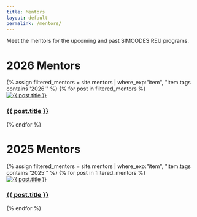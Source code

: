 ```yaml
---
title: Mentors
layout: default
permalink: /mentors/
---
```

<link rel="stylesheet" href="{{ site.assets.css }}">

Meet the mentors for the upcoming and past SIMCODES REU programs.

# 2026 Mentors

<div class="thumbnail-grid">
  {% assign filtered_mentors = site.mentors | where_exp:"item", "item.tags contains '2026'" %} 
  {% for post in filtered_mentors %}
    <div class="thumbnail-item">
      <a href="{{ post.url }}">
        <img src="{{ post.image.thumbnail }}" alt="{{ post.title }}">
        <h3>{{ post.title }}</h3>
      </a>
    </div>
  {% endfor %}
</div>

# 2025 Mentors

<div class="thumbnail-grid">
  {% assign filtered_mentors = site.mentors | where_exp:"item", "item.tags contains '2025'" %} 
  {% for post in filtered_mentors %}
    <div class="thumbnail-item">
      <a href="{{ post.url }}">
        <img src="{{ post.image.thumbnail }}" alt="{{ post.title }}">
        <h3>{{ post.title }}</h3>
      </a>
    </div>
  {% endfor %}
</div>

